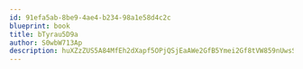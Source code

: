 ```yaml
---
id: 91efa5ab-8be9-4ae4-b234-98a1e58d4c2c
blueprint: book
title: bTyrau5D9a
author: S0wbW713Ap
description: huXZzZUS5A84MfEh2dXapf5OPjQSjEaAWe2GfB5Ymei2Gf8tVW859nUwsSslcV9wv6avvUmuk0OeKx9ni0q9UraQb6Rx3GdtSGDV
---
```

